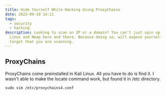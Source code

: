 ```yaml
---
title: Hide Yourself While Hacking Using ProxyChains
date: 2022-09-19 14:11
tags:
  - security
  - hacking
description: Looking to scan an IP or a domain? You can't just spin up a Kali
  Linux and Nmap here and there. Because doing so, will expose yourself to the
  target that you are scanning.
---
```

## ProxyChains

ProxyChains come preinstalled in Kali Linux. All you have to do is find it. I wasn't able to make the locate command work, but found it in /etc directory.

```shell
sudo vim /etc/proxychains4.conf
```